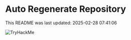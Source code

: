 # Auto Regenerate Repository

This README was last updated: 2025-02-28 07:41:06

 ![TryHackMe](https://tryhackme.com/badge/533634)